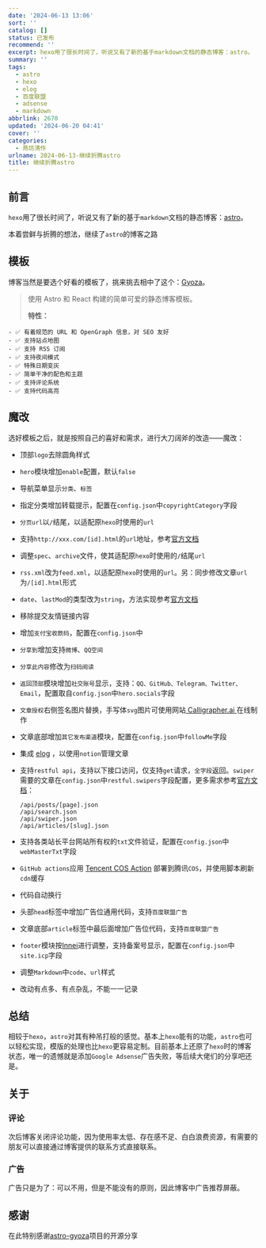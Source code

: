 ```yaml
---
date: '2024-06-13 13:06'
sort: ''
catalog: []
status: 已发布
recommend: ''
excerpt: hexo用了很长时间了，听说又有了新的基于markdown文档的静态博客：astro。
summary: ''
tags:
  - astro
  - hexo
  - elog
  - 百度联盟
  - adsense
  - markdown
abbrlink: 2670
updated: '2024-06-20 04:41'
cover: ''
categories:
  - 燕坊清作
urlname: 2024-06-13-继续折腾astro
title: 继续折腾astro
---
```


## 前言


`hexo`用了很长时间了，听说又有了新的基于`markdown`文档的静态博客：[astro](https://github.com/withastro/astro)。


本着尝鲜与折腾的想法，继续了`astro`的博客之路


## 模板


博客当然是要选个好看的模板了，挑来挑去相中了这个：[Gyoza](https://github.com/lxchapu/astro-gyoza)。


> 使用 Astro 和 React 构建的简单可爱的静态博客模板。  
>   
> **特性：**

	- ✅ 有着规范的 URL 和 OpenGraph 信息，对 SEO 友好
	- ✅ 支持站点地图
	- ✅ 支持 RSS 订阅
	- ✅ 支持夜间模式
	- ✅ 特殊日期变灰
	- ✅ 简单干净的配色和主题
	- ✅ 支持评论系统
	- ✅ 支持代码高亮

## 魔改


选好模板之后，就是按照自己的喜好和需求，进行大刀阔斧的改造——魔改：

- 顶部`logo`去除圆角样式
- `hero`模块增加`enable`配置，默认`false`
- 导航菜单显示`分类`、`标签`
- 指定分类增加转载提示，配置在`config.json`中`copyrightCategory`字段
- `分页url`以`/`结尾，以适配原`hexo`时使用的`url`
- 支持`http://xxx.com/[id].html`的`url`地址，参考[官方文档](https://docs.astro.build/zh-cn/reference/configuration-reference/#%E6%9E%84%E5%BB%BA%E9%80%89%E9%A1%B9)
- 调整`spec`、`archive`文件，使其适配原`hexo`时使用的`/`结尾`url`
- `rss.xml`改为`feed.xml`，以适配原`hexo`时使用的`url`。另：同步修改文章`url`为`/[id].html`形式
- `date`、`lastMod`的类型改为`string`，方法实现参考[官方文档](https://docs.astro.build/zh-cn/guides/content-collections/#%E7%94%A8-zod-%E5%AE%9A%E4%B9%89%E6%95%B0%E6%8D%AE%E7%B1%BB%E5%9E%8B)
- 移除提交友情链接内容
- 增加`支付宝收款码`，配置在`config.json`中
- `分享到`增加支持`微博`、`QQ空间`
- `分享此内容`修改为`扫码阅读`
- `返回顶部`模块增加`社交账号`显示，支持：`QQ、GitHub、Telegram、Twitter、Email`，配置取自`config.json`中`hero.socials`字段
- `文章授权`右侧签名图片替换，手写体`svg`图片可使用网站[ Calligrapher.ai ](https://www.calligrapher.ai/)在线制作
- 文章底部增加`其它发布渠道`模块，配置在`config.json`中`followMe`字段
- 集成 [elog](https://github.com/LetTTGACO/elog) ，以使用`notion`管理文章
- 支持`restful api`，支持以下接口访问，仅支持`get`请求，`全字段`返回。`swiper`需要的文章在`config.json`中`restful.swipers`字段配置，更多需求参考[官方文档](https://docs.astro.build/zh-cn/guides/endpoints/)：

	```text
	/api/posts/[page].json
	/api/search.json
	/api/swiper.json
	/api/articles/[slug].json
	```

- 支持各类站长平台网站所有权的`txt`文件验证，配置在`config.json`中`webMasterTxt`字段
- `GitHub actions`应用 [Tencent COS Action](https://github.com/marketplace/actions/tencent-cos-action) 部署到腾讯`COS`，并使用脚本刷新`cdn`缓存
- 代码自动换行
- 头部`head`标签中增加广告位通用代码，支持`百度联盟广告`
- 文章底部`article`标签中最后面增加广告位代码，支持`百度联盟广告`
- `footer`模块按[Innei](https://innei.in/)进行调整，支持备案号显示，配置在`config.json`中`site.icp`字段
- 调整`Markdown`中`code`、`url`样式
- 改动有点多、有点杂乱，不能一一记录

## 总结


相较于`hexo`，`astro`对其有种吊打般的感觉。基本上`hexo`能有的功能，`astro`也可以轻松实现，模版的处理也比`hexo`更容易定制。目前基本上还原了`hexo`时的博客状态，唯一的遗憾就是添加`Google Adsense`广告失败，等后续大佬们的分享吧还是。


## 关于


### 评论


次后博客关闭评论功能，因为使用率太低、存在感不足、白白浪费资源，有需要的朋友可以直接通过博客提供的联系方式直接联系。


### 广告


广告只是为了：可以不用，但是不能没有的原则，因此博客中广告推荐屏蔽。


## 感谢


在此特别感谢[astro-gyoza](https://github.com/lxchapu/astro-gyoza)项目的开源分享

